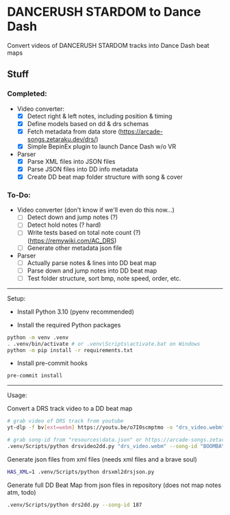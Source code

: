 # DANCERUSH STARDOM to Dance Dash

Convert videos of DANCERUSH STARDOM tracks into Dance Dash beat maps

## Stuff

### Completed:

- Video converter:
  - [x] Detect right & left notes, including position & timing
  - [x] Define models based on dd & drs schemas
  - [x] Fetch metadata from data store (https://arcade-songs.zetaraku.dev/drs/)
  - [x] Simple BepinEx plugin to launch Dance Dash w/o VR

- Parser
  - [x] Parse XML files into JSON files
  - [x] Parse JSON files into DD info metadata
  - [x] Create DD beat map folder structure with song & cover

### To-Do:

- Video converter (don't know if we'll even do this now...)
  - [ ] Detect down and jump notes (?)
  - [ ] Detect hold notes (? hard)
  - [ ] Write tests based on total note count (?) (https://remywiki.com/AC_DRS)
  - [ ] Generate other metadata json file

- Parser
  - [ ] Actually parse notes & lines into DD beat map
  - [ ] Parse down and jump notes into DD beat map
  - [ ] Test folder structure, sort bmp, note speed, order, etc.

---

Setup:

- Install Python 3.10 (pyenv recommended)

- Install the required Python packages
```bash
python -m venv .venv
. .venv/bin/activate # or .venv\Scripts\activate.bat on Windows
python -m pip install -r requirements.txt
```

- Install pre-commit hooks
```bash
pre-commit install
```

---

Usage:

Convert a DRS track video to a DD beat map

```bash
# grab video of DRS track from youtube
yt-dlp -f bv[ext=webm] https://youtu.be/o7I0scmptmo -o "drs_video.webm"

# grab song-id from "resources\data.json" or https://arcade-songs.zetaraku.dev/drs/
.venv/Scripts/python drsvideo2dd.py "drs_video.webm" --song-id "BOOMBAYAH-JP Ver.-"
```

Generate json files from xml files (needs xml files and a brave soul)

```bash
HAS_XML=1 .venv/Scripts/python drsxml2drsjson.py
```

Generate full DD Beat Map from json files in repository (does not map notes atm, todo)

```bash
.venv/Scripts/python drs2dd.py --song-id 187
```
